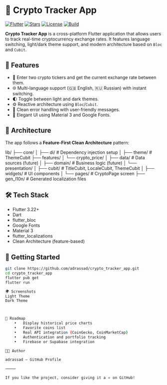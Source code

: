 # 💸 Crypto Tracker App

[![Flutter](https://img.shields.io/badge/flutter-3.22%2B-blue?logo=flutter)](https://flutter.dev)
[![Stars](https://img.shields.io/github/stars/adrassad/crypto_tracker_app?style=social)](https://github.com/adrassad/crypto_tracker_app/stargazers)
[![License](https://img.shields.io/github/license/adrassad/crypto_tracker_app)](LICENSE)
[![Build](https://github.com/adrassad/crypto_tracker_app/actions/workflows/flutter.yml/badge.svg)](https://github.com/adrassad/crypto_tracker_app/actions)

**Crypto Tracker App** is a cross-platform Flutter application that allows users to track real-time cryptocurrency exchange rates. It features language switching, light/dark theme support, and modern architecture based on `Bloc` and `Cubit`.

## 📱 Features

- 🔎 Enter two crypto tickers and get the current exchange rate between them.
- 🌐 Multi-language support (🇬🇧 English, 🇷🇺 Russian) with instant switching.
- 🌓 Toggle between light and dark themes.
- ⚙️ Reactive architecture using `Bloc`/`Cubit`.
- 🧪 Clean error handling with user-friendly messages.
- 🎨 Elegant UI using Material 3 and Google Fonts.

## 🧱 Architecture

The app follows a **Feature-First Clean Architecture** pattern:

lib/
├── core/
│   ├── di/                 # Dependency injection setup
│   ├── theme/              # ThemeCubit
├── features/
│   └── crypto_price/
│       ├── data/           # Data sources (future)
│       ├── domain/         # Business logic (future)
│       └── presentation/
│           ├── cubit/      # TitleCubit, LocaleCubit, ThemeCubit
│           ├── widgets/    # UI components
│           └── pages/      # CryptoPage screen
├── gen_l10n/               # Generated localization files

## 🛠️ Tech Stack

- Flutter 3.22+
- Dart
- flutter_bloc
- Google Fonts
- Material 3
- flutter_localizations
- Clean Architecture (feature-based)

## 🚀 Getting Started

```bash
git clone https://github.com/adrassad/crypto_tracker_app.git
cd crypto_tracker_app
flutter pub get
flutter run

🌍 Screenshots
Light Theme
Dark Theme



📌 Roadmap
	•	Display historical price charts
	•	Favorite coins list
	•	Real API integration (CoinGecko, CoinMarketCap)
	•	Authentication and portfolio tracking
	•	Firebase or Supabase integration

👨‍💻 Author

adrassad — GitHub Profile

⸻

If you like the project, consider giving it a ⭐️ on GitHub!